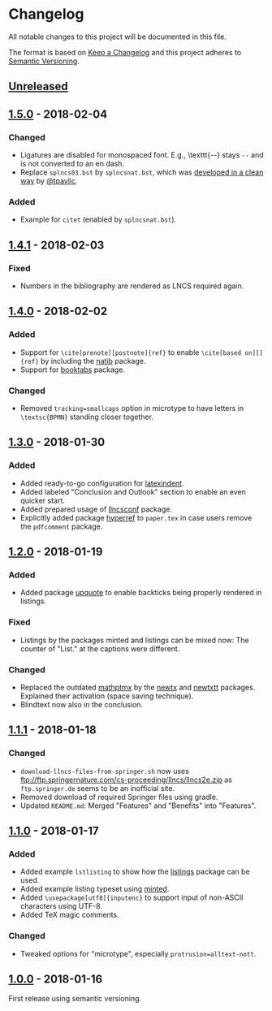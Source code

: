 # Changelog

All notable changes to this project will be documented in this file.

The format is based on [Keep a Changelog](http://keepachangelog.com/)
and this project adheres to [Semantic Versioning](http://semver.org/).

## [Unreleased]

## [1.5.0] - 2018-02-04

### Changed
- Ligatures are disabled for monospaced font. E.g., \texttt{--} stays `--` and is not converted to an en dash.
- Replace `splncs03.bst` by `splncsnat.bst`, which was [developed in a clean way](http://phaseportrait.blogspot.de/2011/02/natbib-compatible-bibtex-style-bst-file.html) by [@tpavlic](https://github.com/tpavlic).

### Added
- Example for `citet` (enabled by `splncsnat.bst`).

## [1.4.1] - 2018-02-03

### Fixed
- Numbers in the bibliography are rendered as LNCS required again.

## [1.4.0] - 2018-02-02

### Added
- Support for `\cite[prenote][postnote]{ref}` to enable `\cite[based on][]{ref}` by including the [natib](https://www.ctan.org/pkg/natbib) package.
- Support for [booktabs](https://ctan.org/pkg/booktabs) package.

### Changed
- Removed `tracking=smallcaps` option in microtype to have letters in `\textsc{BPMN}` standing closer together.

## [1.3.0] - 2018-01-30

### Added
- Added ready-to-go configuration for [latexindent](https://ctan.org/pkg/latexindent).
- Added labeled "Conclusion and Outlook" section to enable an even quicker start.
- Added prepared usage of [llncsconf](https://github.com/adbrucker/llncsconf) package.
- Explicitly added package [hyperref](https://ctan.org/pkg/hyperref) to `paper.tex` in case users remove the `pdfcomment` package.

## [1.2.0] - 2018-01-19

### Added
- Added package [upquote](https://www.ctan.org/pkg/upquote) to enable backticks being properly rendered in listings.

### Fixed
- Listings by the packages minted and listings can be mixed now: The counter of "List." at the captions were different.

### Changed
- Replaced the outdated [mathptmx](https://ctan.org/pkg/mathptmx) by the [newtx](https://ctan.org/pkg/newtx) and [newtxtt](https://ctan.org/pkg/newtxtt) packages.
  Explained their activation (space saving technique).
- Blindtext now also in the conclusion.

## [1.1.1] - 2018-01-18

### Changed
- `download-llncs-files-from-springer.sh` now uses <ftp://ftp.springernature.com/cs-proceeding/llncs/llncs2e.zip> as `ftp.springer.de` seems to be an inofficial site.
- Removed download of required Springer files using gradle.
- Updated `README.md`: Merged "Features" and "Benefits" into "Features".

## [1.1.0] - 2018-01-17

### Added
- Added example `lstlisting` to show how the [listings](https://www.ctan.org/pkg/listings) package can be used.
- Added example listing typeset using [minted](https://github.com/gpoore/minted).
- Added `\usepackage[utf8]{inputenc}` to support input of non-ASCII characters using UTF-8.
- Added TeX magic comments.

### Changed
- Tweaked options for "microtype", especially `protrusion=alltext-nott`.

## [1.0.0] - 2018-01-16

First release using semantic versioning.

[Unreleased]: https://github.com/latextemplates/LNCS/compare/1.5.0...HEAD
[1.5.0]: https://github.com/latextemplates/LNCS/compare/1.4.1...1.5.0
[1.4.1]: https://github.com/latextemplates/LNCS/compare/1.4.0...1.4.1
[1.4.0]: https://github.com/latextemplates/LNCS/compare/1.3.0...1.4.0
[1.3.0]: https://github.com/latextemplates/LNCS/compare/1.2.0...1.3.0
[1.2.0]: https://github.com/latextemplates/LNCS/compare/1.1.1...1.2.0
[1.1.1]: https://github.com/latextemplates/LNCS/compare/1.1.0...1.1.1
[1.1.0]: https://github.com/latextemplates/LNCS/compare/1.0.0...1.1.0
[1.0.0]: https://github.com/latextemplates/LNCS/releases/tag/1.0.0
